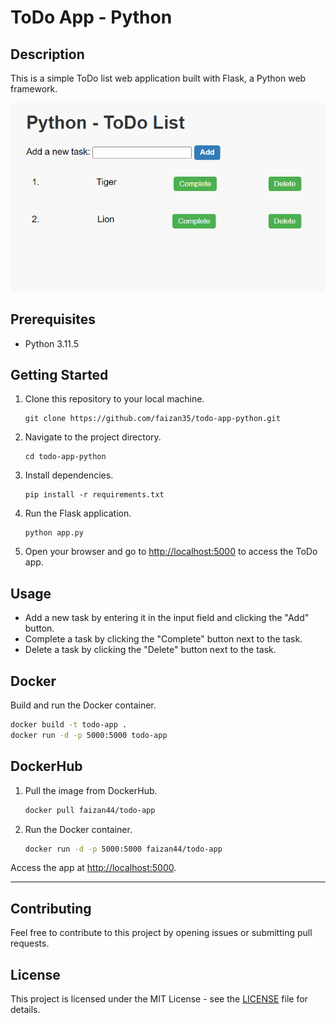 # ToDo App - Python

## Description

This is a simple ToDo list web application built with Flask, a Python web framework.

![todo-img](static/todo-img.png)

## Prerequisites

- Python 3.11.5

## Getting Started

1. Clone this repository to your local machine.

   ```
   git clone https://github.com/faizan35/todo-app-python.git
   ```

2. Navigate to the project directory.

   ```
   cd todo-app-python
   ```

3. Install dependencies.

   ```
   pip install -r requirements.txt
   ```

4. Run the Flask application.

   ```
   python app.py
   ```

5. Open your browser and go to [http://localhost:5000](http://localhost:5000) to access the ToDo app.

## Usage

- Add a new task by entering it in the input field and clicking the "Add" button.
- Complete a task by clicking the "Complete" button next to the task.
- Delete a task by clicking the "Delete" button next to the task.

## Docker

Build and run the Docker container.

```bash
docker build -t todo-app .
docker run -d -p 5000:5000 todo-app
```

## DockerHub

1. Pull the image from DockerHub.

   ```bash
   docker pull faizan44/todo-app
   ```

2. Run the Docker container.

   ```bash
   docker run -d -p 5000:5000 faizan44/todo-app
   ```

Access the app at [http://localhost:5000](http://localhost:5000).

---

## Contributing

Feel free to contribute to this project by opening issues or submitting pull requests.

## License

This project is licensed under the MIT License - see the [LICENSE](LICENSE) file for details.
